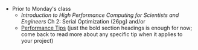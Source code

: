 - Prior to Monday's class
   + _Introduction to High Performance Computing for Scientists and Engineers_ Ch 2: Serial Optimization (26pg) and/or
   + [Performance Tips](https://docs.julialang.org/en/v1/manual/performance-tips/)  (just the bold section headings is enough for now;  come back to read more about any specific tip when it applies to your project)
 <!-- - Prior to Wednesday's class  -->
 <!--    + Submit [Lab 4](labs/lab4/) -->
